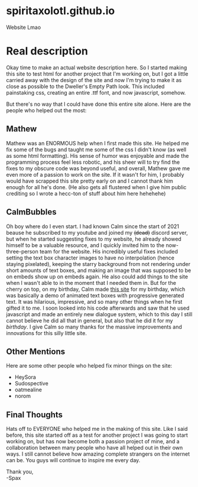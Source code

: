 # spiritaxolotl.github.io
 Website Lmao

# Real description
Okay time to make an actual website description here. So I started making this site to test html for another project that I'm working on, but I got a little carried away with the design of the site and now I'm trying to make it as close as possible to the Dweller's Empty Path look. This included painstaking css, creating an entire .ttf font, and now javascript, somehow. 

But there's no way that I could have done this entire site alone. Here are the people who helped out the most:

## Mathew
Mathew was an ENORMOUS help when I first made this site. He helped me fix some of the bugs and taught me some of the css I didn't know (as well as some html formatting). His sense of humor was enjoyable and made the programming process feel less robotic, and his sheer will to try find the fixes to my obscure code was beyond useful, and overall, Mathew gave me even more of a passion to work on the site. If it wasn't for him, I probably would have scrapped this site pretty early on and I cannot thank him enough for all he's done. (He also gets all flustered when I give him public crediting so I wrote a hecc-ton of stuff about him here hehehehe)

## CalmBubbles
Oh boy where do I even start. I had known Calm since the start of 2021 beause he subscribed to my youtube and joined my ~~(dead)~~ discord server, but when he started suggesting fixes to my website, he already showed himself to be a valuable resource, and I quickly invited him to the now-three-person team for the website. His incredibly useful fixes included setting the text box character images to have no interpolation (hence staying pixelated), keeping the starry background from not rendering under short amounts of text boxes, and making an image that was supposed to be on embeds show up on embeds again. He also could add things to the site when I wasn't able to in the moment that I needed them in. But for the cherry on top, on my birthday, Calm made [this site](https://spiritaxolotl.github.io/html/spaxDay) for my birthday, which was basically a demo of animated text boxes with progressive generated text. It was hilarious, impressive, and so many other things when he first gifted it to me. I soon looked into his code afterwards and saw that he used javascript and made an entirely new dialogue system, which to this day I still cannot believe he did all that in general, but also that he did it for my *birthday*. I give Calm so many thanks for the massive improvements and innovations for this silly little site. 

## Other Mentions
Here are some other people who helped fix minor things on the site:
- HeySora
- Sudospective
- oatmealine
- norom

## Final Thoughts
Hats off to EVERYONE who helped me in the making of this site. Like I said before, this site started off as a test for another project I was going to start working on, but has now become both a passion project of mine, and a collaboration between many people who have all helped out in their own ways. I still cannot believe how amazing complete strangers on the internet can be. You guys will continue to inspire me every day. 

Thank you,<br>
-Spax
